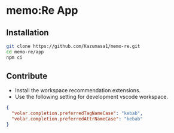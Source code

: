 # memo:Re App

## Installation

```sh
git clone https://github.com/Kazumasa1/memo-re.git
cd memo-re/app
npm ci
```

## Contribute

- Install the workspace recommendation extensions.
- Use the following setting for development vscode workspace.

```json
{
  "volar.completion.preferredTagNameCase": "kebab",
  "volar.completion.preferredAttrNameCase": "kebab"
}
```
